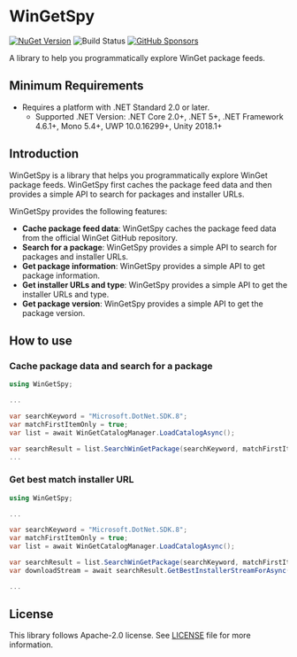 # WinGetSpy

[![NuGet Version](https://img.shields.io/nuget/v/WinGetSpy)](https://www.nuget.org/packages/WinGetSpy/) ![Build Status](https://github.com/rkttu/WinGetSpy/actions/workflows/dotnet.yml/badge.svg)
 [![GitHub Sponsors](https://img.shields.io/github/sponsors/rkttu)](https://github.com/sponsors/rkttu/)

A library to help you programmatically explore WinGet package feeds.

## Minimum Requirements

- Requires a platform with .NET Standard 2.0 or later.
  - Supported .NET Version: .NET Core 2.0+, .NET 5+, .NET Framework 4.6.1+, Mono 5.4+, UWP 10.0.16299+, Unity 2018.1+

## Introduction

WinGetSpy is a library that helps you programmatically explore WinGet package feeds. WinGetSpy first caches the package feed data and then provides a simple API to search for packages and installer URLs.

WinGetSpy provides the following features:

- **Cache package feed data**: WinGetSpy caches the package feed data from the official WinGet GitHub repository.
- **Search for a package**: WinGetSpy provides a simple API to search for packages and installer URLs.
- **Get package information**: WinGetSpy provides a simple API to get package information.
- **Get installer URLs and type**: WinGetSpy provides a simple API to get the installer URLs and type.
- **Get package version**: WinGetSpy provides a simple API to get the package version.

## How to use

### Cache package data and search for a package

```csharp
using WinGetSpy;

...

var searchKeyword = "Microsoft.DotNet.SDK.8";
var matchFirstItemOnly = true;
var list = await WinGetCatalogManager.LoadCatalogAsync();

var searchResult = list.SearchWinGetPackage(searchKeyword, matchFirstItemOnly);
...
```

### Get best match installer URL

```csharp
using WinGetSpy;

...

var searchKeyword = "Microsoft.DotNet.SDK.8";
var matchFirstItemOnly = true;
var list = await WinGetCatalogManager.LoadCatalogAsync();

var searchResult = list.SearchWinGetPackage(searchKeyword, matchFirstItemOnly);
var downloadStream = await searchResult.GetBestInstallerStreamForAsync();

...
```

## License

This library follows Apache-2.0 license. See [LICENSE](./LICENSE) file for more information.
